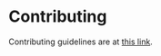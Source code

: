 # Contributing

Contributing guidelines are at [this link](https://github.com/zbentley/github-resources/blob/master/CONTRIBUTING.md).
